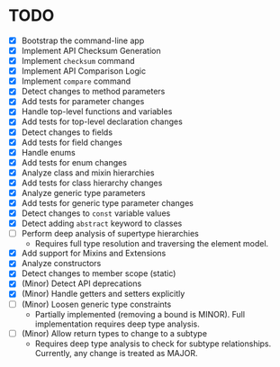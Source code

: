 # TODO

- [x] Bootstrap the command-line app
- [x] Implement API Checksum Generation
- [x] Implement `checksum` command
- [x] Implement API Comparison Logic
- [x] Implement `compare` command
- [x] Detect changes to method parameters
- [x] Add tests for parameter changes
- [x] Handle top-level functions and variables
- [x] Add tests for top-level declaration changes
- [x] Detect changes to fields
- [x] Add tests for field changes
- [x] Handle enums
- [x] Add tests for enum changes
- [x] Analyze class and mixin hierarchies
- [x] Add tests for class hierarchy changes
- [x] Analyze generic type parameters
- [x] Add tests for generic type parameter changes
- [x] Detect changes to `const` variable values
- [x] Detect adding `abstract` keyword to classes
- [ ] Perform deep analysis of supertype hierarchies
  - Requires full type resolution and traversing the element model.
- [x] Add support for Mixins and Extensions
- [x] Analyze constructors
- [x] Detect changes to member scope (static)
- [x] (Minor) Detect API deprecations
- [x] (Minor) Handle getters and setters explicitly
- [ ] (Minor) Loosen generic type constraints
  - Partially implemented (removing a bound is MINOR). Full implementation requires deep type analysis.
- [ ] (Minor) Allow return types to change to a subtype
  - Requires deep type analysis to check for subtype relationships. Currently, any change is treated as MAJOR.
